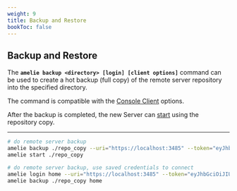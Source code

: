 ```yaml
---
weight: 9
title: Backup and Restore
bookToc: false
---
```


## Backup and Restore

The **`amelie backup <directory> [login] [client options]`** command can be used to create a hot backup (full copy)
of the remote server repository into the specified directory.

The command is compatible with the [Console Client](/docs/tutorial/cli) options.

After the backup is completed, the new Server can [start](/docs/tutorial/start_stop) using the repository copy.

---

```sh
# do remote server backup
amelie backup ./repo_copy --uri="https://localhost:3485" --token="eyJhbGciOiJIUzI1NiIsInR5cCI6IkpXVCJ9.eyJzdWIiOiAidGVzdCIsICJpYXQiOiAxNzI3OTYyMzU3LCAiZXhwIjogMTczNTkxMTE1N30.79g-77QHd82f7cSbeZSXaz4lP_7F3J4bm7EuZOUCmmM"
amelie start ./repo_copy

# do remote server backup, use saved credentials to connect
amelie login home --uri="https://localhost:3485" --token="eyJhbGciOiJIUzI1NiIsInR5cCI6IkpXVCJ9.eyJzdWIiOiAidGVzdCIsICJpYXQiOiAxNzI3OTYyMzU3LCAiZXhwIjogMTczNTkxMTE1N30.79g-77QHd82f7cSbeZSXaz4lP_7F3J4bm7EuZOUCmmM"
amelie backup ./repo_copy home
```
